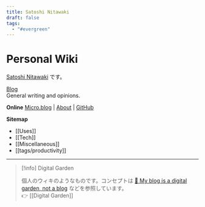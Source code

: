 ```yaml
---
title: Satoshi Nitawaki
draft: false
tags:
  - "#evergreen"
---
```

# Personal Wiki
[Satoshi Nitawaki](https://nitaking.omg.lol/ ) です。

[Blog](https://www.nitaking.dev)  
General writing and opinions.

**Online**
[Micro.blog](https://nitaking.micro.blog/) | [About](https://www.nitaking.dev/about/)
 | [GitHub](https://github.com/nitaking)

**Sitemap**
- [[Uses]]
- [[Tech]]
- [[Miscellaneous]]
- [[tags/productivity]]

---


> [!info] Digital Garden
> 
> 個人のウィキのようなものです。コンセプトは [🌱 My blog is a digital garden, not a blog](https://joelhooks.com/digital-garden) などを参照しています。<br>
> 👉 [[Digital Garden]]
